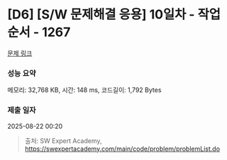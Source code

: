 # [D6] [S/W 문제해결 응용] 10일차 - 작업순서 - 1267 

[문제 링크](https://swexpertacademy.com/main/code/problem/problemDetail.do?contestProbId=AV18TrIqIwUCFAZN) 

### 성능 요약

메모리: 32,768 KB, 시간: 148 ms, 코드길이: 1,792 Bytes

### 제출 일자

2025-08-22 00:20



> 출처: SW Expert Academy, https://swexpertacademy.com/main/code/problem/problemList.do
